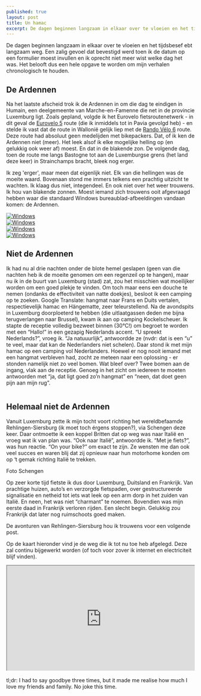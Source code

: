 ```yaml
---
published: true
layout: post
title: Un hamac
excerpt: De dagen beginnen langzaam in elkaar over te vloeien en het tijdsbesef ebt langzaam weg. Een zalig gevoel dat bevestigd werd toen ik de datum op een formulier moest invullen en ik oprecht niet meer wist welke dag het was. Het belooft dus een hele opgave te worden om mijn verhalen chronologisch te houden.
---
```

De dagen beginnen langzaam in elkaar over te vloeien en het tijdsbesef ebt langzaam weg. Een zalig gevoel dat bevestigd werd toen ik de datum op een formulier moest invullen en ik oprecht niet meer wist welke dag het was. Het belooft dus een hele opgave te worden om mijn verhalen chronologisch te houden.

## De Ardennen

Na het laatste afscheid trok ik de Ardennen in om die dag te eindigen in Humain, een deelgemeente van Marche-en-Famenne die net in de provincie Luxemburg ligt. Zoals gepland, volgde ik het Eurovelo fietsroutenetwerk - in dit geval de [Eurovelo 5](http://www.eurovelo.com/en/eurovelos/eurovelo-5) route (die ik inmiddels tot in Pavia gevolgd heb) - en stelde ik vast dat de route in Wallonië gelijk liep met de [Rando Vélo 6](http://www.groteroutepaden.be/nl/route/860/rando-velo-6-picardie-ardennes.html) route. Deze route had absoluut geen medelijden met bikepackers. Dat, of ik ken de Ardennen niet (meer). Het leek alsof ik elke mogelijke helling op (en gelukkig ook weer af) moest. En dat in de blakende zon. De volgende dag, toen de route me langs Bastogne tot aan de Luxemburgse grens (het land deze keer) in Strainchamps bracht, bleek nog erger.

Ik zeg 'erger', maar meen dat eigenlijk niet. Elk van die hellingen was de moeite waard. Bovenaan stond me immers telkens een prachtig uitzicht te wachten. Ik klaag dus niet, integendeel. En ook niet over het weer trouwens. Ik hou van blakende zonnen. Moest iemand zich trouwens ooit afgevraagd hebben waar die standaard Windows bureaublad-afbeeldingen vandaan komen: de Ardennen.

<div class="row">
<article class="6u 12u$(xsmall) work-item">
<a href="{{ site.github.url }}/images/posts/Windows1.jpg" class="image fit thumb"><img src="{{ site.github.url }}/images/posts/Windows1_Small.jpg" alt="Windows" /></a>
</article>
<article class="6u$ 12u$(xsmall) work-item">
<a href="{{ site.github.url }}/images/posts/Windows3.jpg" class="image fit thumb"><img src="{{ site.github.url }}/images/posts/Windows3_Small.jpg" alt="Windows" /></a>
</article>
<article class="6u 12u$(xsmall) work-item">
<a href="{{ site.github.url }}/images/posts/Windows4.jpg" class="image fit thumb"><img src="{{ site.github.url }}/images/posts/Windows4_Small.jpg" alt="Windows" /></a>
</article>
<article class="6u$ 12u$(xsmall) work-item">
<a href="{{ site.github.url }}/images/posts/Windows5.jpg" class="image fit thumb"><img src="{{ site.github.url }}/images/posts/Windows5_Small.jpg" alt="Windows" /></a>
</article>
</div>

## Niet de Ardennen

Ik had nu al drie nachten onder de blote hemel geslapen (geen van die nachten heb ik de moeite genomen om een regenzeil op te hangen), maar nu ik in de buurt van Luxemburg (stad) zat, zou het misschien wat moeilijker worden om een goed plekje te vinden. Om toch maar eens een douche te nemen (ondanks de effectiviteit van natte doekjes), besloot ik een camping op te zoeken. Google Translate: hangmat naar Frans en Duits vertalen, respectievelijk hamac en Hängematte, zeer teleurstellend. Na de avondspits in Luxemburg doorploeterd te hebben (die uitlaatgassen deden me bijna terugverlangen naar Brussel), kwam ik aan op camping Kockelscheuer. Ik stapte de receptie volledig bezweet binnen (30°C!) om begroet te worden met een “Hallo!” in een gezapig Nederlands accent. “U spreekt Nederlands?”, vroeg ik. “Ja natuuurlijk”, antwoordde ze (nvdr: dat is een “u” te veel, maar dat kan de Nederlanders niet schelen). Daar stond ik met mijn hamac op een camping vol Nederlanders. Hoewel er nog nooit iemand met een hangmat verbleven had, zocht ze meteen naar een oplossing - er stonden namelijk niet zo veel bomen. Wat bleef over? Twee bomen aan de ingang, vlak aan de receptie. Genoeg in het zicht om iedereen te moeten antwoorden met “ja, dat ligt goed zo’n hangmat” en “neen, dat doet geen pijn aan mijn rug”.
<section>
<div class="box alt">
<div class="row 50% uniform">
<div class="12u$"><span class="image fit"><img src="{{ site.github.url }}/images/posts/Hamac1.jpg" alt="" /></span></div>
</div>
</div>
</section>

## Helemaal niet de Ardennen

Vanuit Luxemburg zette ik mijn tocht voort richting het wereldbefaamde Rehlingen-Siersburg (ik moet toch érgens stoppen?), via Schengen deze keer. Daar ontmoette ik een koppel Britten dat op weg was naar Italië en vroeg wat ik van plan was. “Ook naar Italië”, antwoordde ik. “Met je fiets?”, was hun reactie. “On your bike?” om exact te zijn. Ze wensten me dan ook veel succes en waren blij dat zij opnieuw naar hun motorhome konden om op ‘t gemak richting Italië te trekken.

Foto Schengen

Op zeer korte tijd fietste ik dus door Luxemburg, Duitsland en Frankrijk. Van prachtige huizen, auto’s en verzorgde fietspaden, over gestructureerde signalisatie en netheid tot iets wat leek op een arm dorp in het zuiden van Italië. En neen, het was niet “charmant” te noemen. Bovendien was mijn eerste daad in Frankrijk verloren rijden. Een slecht begin. Gelukkig zou Frankrijk dat later nog ruimschoots goed maken.

De avonturen van Rehlingen-Siersburg hou ik trouwens voor een volgende post.

Op de kaart hieronder vind je de weg die ik tot nu toe heb afgelegd. Deze zal continu bijgewerkt worden (of toch voor zover ik internet en electriciteit blijf vinden).

<style>.embed-container { position: relative; padding-bottom: 56.25%; height: 0; overflow: hidden; max-width: 100%; } .embed-container iframe, .embed-container object, .embed-container embed { position: absolute; top: 0; left: 0; width: 100%; height: 100%; }</style><div class='embed-container'><iframe src='https://www.google.com/maps/d/embed?mid=11AqZciJIBKG_o8ryk4LLnR8Zh5Y' width='640' height='480'></iframe></div>
<br>
tl;dr: I had to say goodbye three times, but it made me realise how much I love my friends and family. No joke this time.

